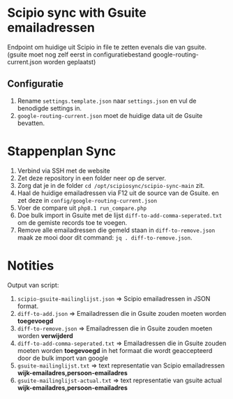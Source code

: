 # Scipio sync with Gsuite emailadressen

Endpoint om huidige uit Scipio in file te zetten evenals die van gsuite. (gsuite moet nog zelf eerst in configuratiebestand google-routing-current.json worden geplaatst)

## Configuratie
1. Rename `settings.template.json` naar `settings.json` en vul de benodigde settings in.
2. `google-routing-current.json` moet de huidige data uit de Gsuite bevatten.

# Stappenplan Sync

1. Verbind via SSH met de website 
2. Zet deze repository in een folder neer op de server.
3. Zorg dat je in de folder `cd /opt/scipiosync/scipio-sync-main` zit.
4. Haal de huidige emailadressen via F12 uit de source van de Gsuite. en zet deze in `config/google-routing-current.json`
5. Voer de compare uit `php8.1 run_compare.php`
6. Doe bulk import in Gsuite met de lijst `diff-to-add-comma-seperated.txt` om de gemiste records toe te voegen.
7. Remove alle emailadressen die gemeld staan in `diff-to-remove.json` maak ze mooi door dit command: `jq . diff-to-remove.json`.


# Notities

Output van script:

1. `scipio-gsuite-mailinglijst.json` => Scipio emailadressen in JSON format.
2. `diff-to-add.json` => Emailadressen die in Gsuite zouden moeten worden **toegevoegd**
2. `diff-to-remove.json` => Emailadressen die in Gsuite zouden moeten worden **verwijderd**
3. `diff-to-add-comma-seperated.txt`  => Emailadressen die in Gsuite zouden moeten worden **toegevoegd** in het formaat die wordt geaccepteerd door de bulk import van google
5. `gsuite-mailinglijst.txt` => text representatie van Scipio emailadressen **wijk-emailadres,persoon-emailadres**
6. `gsuite-mailinglijst-actual.txt` => text representatie van gsuite actual **wijk-emailadres,persoon-emailadres**


